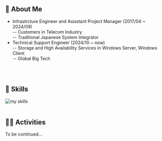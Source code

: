 <!-- 1. GitHub usernameを変更 -->
<!-- 
<div align="right">
   <img src="https://komarev.com/ghpvc/?username=username" />
</div>
-->

<!-- 2. プロフィールや連絡先を変更 -->
## 🍎 About Me
- Infrastrcture Engineer and Asisstant Project Manager (2017/04 ~ 2024/09) <br>
  -- Customers in Telecom Industry <br>
  -- Traditional Japanese System Integrator <br>
- Technical Support Engineer (2024/10 ~ now) <br>
  -- Storage and High Availability Services in Windows Server, Windows Client <br>
  -- Global Big Tech  <br>
<br>
<br>

<!-- 3. 好きな技術スタックに変更 -->
<!-- ライトモート：theme=light, ダークモート：theme=dark -->
<!-- アイコンの選択肢一覧：https://arc.net/l/quote/zizyykfh -->
## 🌱 Skills
<img alt="my skills" src="https://skillicons.dev/icons?theme=dark&perline=7&i=aws,azure,docker,terraform" />
<br>
<br>

<!-- 4. GitHub usernameを変更, 2箇所 -->
<!-- ライトモート：theme=light, ダークモート：theme=vue-dark  -->
## 🏃‍♀️ Activities
To be continued...


<!--
This repository is a ✨ _special_ ✨ repository because its `README.md` (this file) appears on your GitHub profile.

Here are some ideas to get you started:

- 🔭 I’m currently working on ...
- 🌱 I’m currently learning ...
- 👯 I’m looking to collaborate on ...
- 🤔 I’m looking for help with ...
- 💬 Ask me about ...
- 📫 How to reach me: ...
- 😄 Pronouns: ...
- ⚡ Fun fact: ...
-->

